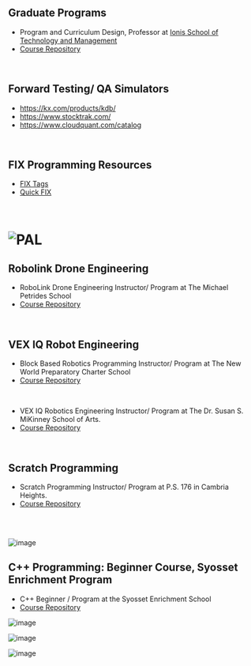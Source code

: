 ## Graduate Programs
* Program and Curriculum Design, Professor at [Ionis School of Technology and Management](https://en.wikipedia.org/wiki/IONIS_School_of_Technology_and_Management)
* [Course Repository](https://github.com/ions29/cpp-reading-material/tree/main/00.%20Ionis%20School%20of%20Technology%20and%20Management)

<br>

## Forward Testing/ QA Simulators
* https://kx.com/products/kdb/
* https://www.stocktrak.com/
* https://www.cloudquant.com/catalog

<br>

## FIX Programming Resources
* [FIX Tags](https://www.onixs.biz/fix-dictionary/4.2/fields_by_tag.html)
* [Quick FIX](https://quickfixengine.org/c/documentation/)

<br>

# ![PAL](https://images.squarespace-cdn.com/content/v1/549af14be4b038053fe035c4/1539955241053-Y44WLCS7VF1YZWKMHJNA/PAL+Logo.jpg?format=2500w)

## Robolink Drone Engineering
* RoboLink Drone Engineering Instructor/ Program at The Michael Petrides School
* [Course Repository](https://github.com/ions29/cpp-reading-material/tree/main/PAL/RoboLink%20Drone%20Engineering%20-%20Petrides)

<br>

## VEX IQ Robot Engineering
* Block Based Robotics Programming Instructor/ Program at The New World Preparatory Charter School
* [Course Repository](https://github.com/ions29/cpp-reading-material/tree/main/PAL/VEX%20IQ%20Robotics%20-%20New%20World%20Prep)

<br>

* VEX IQ Robotics Engineering Instructor/ Program at The Dr. Susan S. MiKinney School of Arts.
* [Course Repository](https://github.com/ions29/cpp-reading-material/tree/main/PAL/VEX%20IQ%20Robotics%20-%20Susan%20McKinney)

<br>

## Scratch Programming
* Scratch Programming Instructor/ Program at P.S. 176 in Cambria Heights.
* [Course Repository](https://github.com/ions29/cpp-reading-material/tree/main/PAL/Scratch%20Programming%20-%20PS176Q)

<br>
<br>

![image](https://github.com/ions29/cpp-reading-material/assets/127531384/dcd7e40d-08a9-4edc-9b19-58f5209f91c1)


## C++ Programming: Beginner Course, Syosset Enrichment Program

* C++ Beginner / Program at the Syosset Enrichment School
* [Course Repository](https://github.com/ions29/cpp-reading-material/blob/main/PAL/C%2B%2B%20Beginner/CourseOutline.md)


![image](https://github.com/ions29/cpp-reading-material/assets/127531384/b0f8a97f-701c-46c1-9fff-bd5d5967ee36)

![image](https://github.com/ions29/cpp-reading-material/assets/127531384/15855014-4936-422f-a2f6-e275dc2251f6)


![image](https://github.com/ions29/cpp-reading-material/assets/127531384/6c8a9cd9-44a4-4079-a00d-59c4403e989b)




